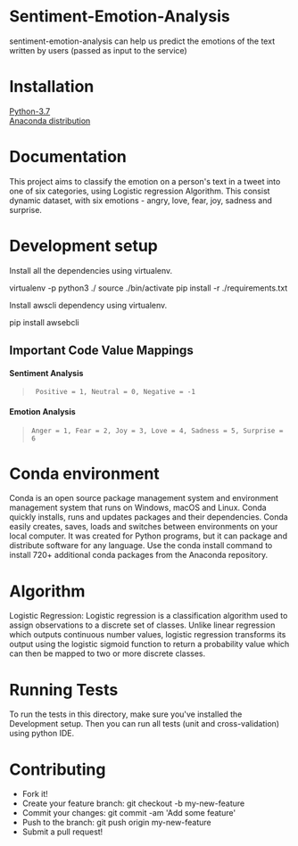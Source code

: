 # Sentiment-Emotion-Analysis #
sentiment-emotion-analysis can help us predict the emotions of the text written by users (passed as input to the service)

# Installation #
<a href="https://www.python.org/downloads/">Python-3.7 </a><br/>
 <a href="https://www.anaconda.com/distribution">Anaconda distribution</a>

# Documentation #
This project aims to classify the emotion on a person's text in a tweet into one of six categories, using Logistic regression Algorithm. This consist dynamic dataset, with six emotions - angry, love, fear, joy, sadness and surprise.

# Development setup #
Install all the dependencies using virtualenv.

virtualenv -p python3 ./
source ./bin/activate
pip install -r ./requirements.txt

Install awscli dependency using virtualenv.

pip install awsebcli

## Important Code Value Mappings
#### Sentiment Analysis
> ``` Positive = 1, Neutral = 0, Negative = -1```
#### Emotion Analysis
> ``` Anger = 1, Fear = 2, Joy = 3, Love = 4, Sadness = 5, Surprise = 6 ```

# Conda environment #
Conda is an open source package management system and environment management system that runs on Windows, macOS and Linux. Conda quickly installs, runs and updates packages and their dependencies. Conda easily creates, saves, loads and switches between environments on your local computer. It was created for Python programs, but it can package and distribute software for any language.
Use the conda install command to install 720+ additional conda packages from the Anaconda repository.

# Algorithm #
Logistic Regression:
Logistic regression is a classification algorithm used to assign observations to a discrete set of classes. Unlike linear regression which outputs continuous number values, logistic regression transforms its output using the logistic sigmoid function to return a probability value which can then be mapped to two or more discrete classes.

# Running Tests #
To run the tests in this directory, make sure you've installed the Development setup.
Then you can run all tests (unit and cross-validation) using python IDE.

# Contributing #
 * Fork it!
 * Create your feature branch: git checkout -b my-new-feature
 * Commit your changes: git commit -am 'Add some feature'
 * Push to the branch: git push origin my-new-feature
 * Submit a pull request!

